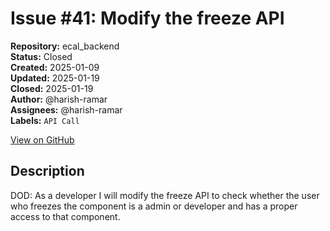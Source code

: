 # Issue #41: Modify the freeze API

**Repository:** ecal_backend  
**Status:** Closed  
**Created:** 2025-01-09  
**Updated:** 2025-01-19  
**Closed:** 2025-01-19  
**Author:** @harish-ramar  
**Assignees:** @harish-ramar  
**Labels:** `API Call`  

[View on GitHub](https://github.com/Simtestlab/ecal_backend/issues/41)

## Description

DOD: As a developer I will modify the freeze API to check whether the user who freezes the component is a admin or developer and has a proper access to that component. 